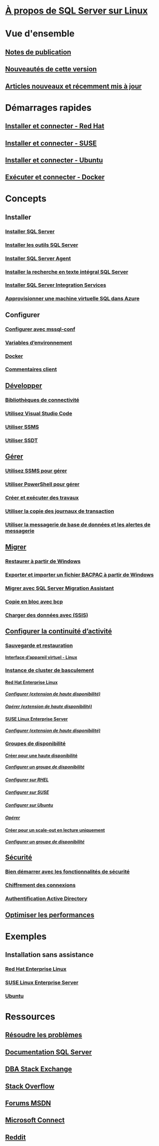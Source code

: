 # [À propos de SQL Server sur Linux](sql-server-linux-overview.md)

# Vue d'ensemble
## [Notes de publication](sql-server-linux-release-notes.md)
## [Nouveautés de cette version](sql-server-linux-whats-new.md)
## [Articles nouveaux et récemment mis à jour](new-updated-linux.md)

# Démarrages rapides
## [Installer et connecter - Red Hat](quickstart-install-connect-red-hat.md)
## [Installer et connecter - SUSE](quickstart-install-connect-suse.md)
## [Installer et connecter - Ubuntu](quickstart-install-connect-ubuntu.md)
## [Exécuter et connecter - Docker](quickstart-install-connect-docker.md)

# Concepts
## Installer
### [Installer SQL Server](sql-server-linux-setup.md)
### [Installer les outils SQL Server](sql-server-linux-setup-tools.md)
### [Installer SQL Server Agent](sql-server-linux-setup-sql-agent.md)
### [Installer la recherche en texte intégral SQL Server](sql-server-linux-setup-full-text-search.md)
### [Installer SQL Server Integration Services](sql-server-linux-setup-ssis.md)
### [Approvisionner une machine virtuelle SQL dans Azure](sql-server-linux-azure-virtual-machine.md)

## Configurer
### [Configurer avec mssql-conf](sql-server-linux-configure-mssql-conf.md)
### [Variables d’environnement](sql-server-linux-configure-environment-variables.md)
### [Docker](sql-server-linux-configure-docker.md)
### [Commentaires client](sql-server-linux-customer-feedback.md)

## [Développer](sql-server-linux-develop-overview.md)
### [Bibliothèques de connectivité](sql-server-linux-develop-connectivity-libraries.md)
### [Utilisez Visual Studio Code](sql-server-linux-develop-use-vscode.md)
### [Utiliser SSMS](sql-server-linux-develop-use-ssms.md)
### [Utiliser SSDT](sql-server-linux-develop-use-ssdt.md)

## [Gérer](sql-server-linux-management-overview.md)
### [Utilisez SSMS pour gérer](sql-server-linux-manage-ssms.md)
### [Utiliser PowerShell pour gérer](sql-server-linux-manage-powershell.md)
### [Créer et exécuter des travaux](sql-server-linux-run-sql-server-agent-job.md)
### [Utiliser la copie des journaux de transaction](sql-server-linux-use-log-shipping.md)
### [Utiliser la messagerie de base de données et les alertes de messagerie](sql-server-linux-db-mail-sql-agent.md)

## [Migrer](sql-server-linux-migrate-overview.md)
### [Restaurer à partir de Windows](sql-server-linux-migrate-restore-database.md)
### [Exporter et importer un fichier BACPAC à partir de Windows](sql-server-linux-migrate-ssms.md)
### [Migrer avec SQL Server Migration Assistant](sql-server-linux-migrate-ssma.md)
### [Copie en bloc avec bcp](sql-server-linux-migrate-bcp.md)
### [Charger des données avec (SSIS)](sql-server-linux-migrate-ssis.md)

## [Configurer la continuité d’activité](sql-server-linux-business-continuity-dr.md)
### [Sauvegarde et restauration](sql-server-linux-backup-and-restore-database.md)
#### [Interface d’appareil virtuel - Linux](sql-server-linux-backup-vdi-specification.md)
### [Instance de cluster de basculement](sql-server-linux-shared-disk-cluster-configure.md)
#### [Red Hat Enterprise Linux]()
##### [Configurer (extension de haute disponibilité)](sql-server-linux-shared-disk-cluster-red-hat-7-configure.md)
##### [Opérer (extension de haute disponibilité)](sql-server-linux-shared-disk-cluster-red-hat-7-operate.md)
#### [SUSE Linux Enterprise Server]()
##### [Configurer (extension de haute disponibilité)](sql-server-linux-shared-disk-cluster-sles-configure.md)
### [Groupes de disponibilité](sql-server-linux-availability-group-overview.md)
#### [Créer pour une haute disponibilité](sql-server-linux-availability-group-ha.md)
##### [Configurer un groupe de disponibilité](sql-server-linux-availability-group-configure-ha.md)
##### [Configurer sur RHEL](sql-server-linux-availability-group-cluster-rhel.md)
##### [Configurer sur SUSE](sql-server-linux-availability-group-cluster-sles.md)
##### [Configurer sur Ubuntu](sql-server-linux-availability-group-cluster-ubuntu.md)
##### [Opérer](sql-server-linux-availability-group-failover-ha.md)
#### [Créer pour un scale-out en lecture uniquement]()
##### [Configurer un groupe de disponibilité](sql-server-linux-availability-group-configure-rs.md)

## [Sécurité](sql-server-linux-security-overview.md)
### [Bien démarrer avec les fonctionnalités de sécurité](sql-server-linux-security-get-started.md)
### [Chiffrement des connexions](sql-server-linux-encrypted-connections.md)
### [Authentification Active Directory](sql-server-linux-active-directory-authentication.md)

## [Optimiser les performances](sql-server-linux-performance-get-started.md)

# Exemples
## Installation sans assistance
### [Red Hat Enterprise Linux](sample-unattended-install-redhat.md)
### [SUSE Linux Enterprise Server](sample-unattended-install-suse.md)
### [Ubuntu](sample-unattended-install-ubuntu.md)

# Ressources
## [Résoudre les problèmes](sql-server-linux-troubleshooting-guide.md)
## [Documentation SQL Server](../sql-server/sql-server-technical-documentation.md)
## [DBA Stack Exchange](https://dba.stackexchange.com/questions/tagged/sql-server)
## [Stack Overflow](http://stackoverflow.com/questions/tagged/sql-server)
## [Forums MSDN](https://social.msdn.microsoft.com/Forums/en-US/home?category=sqlserver)
## [Microsoft Connect](https://connect.microsoft.com/SQLServer/Feedback)
## [Reddit](https://www.reddit.com/r/SQLServer)
